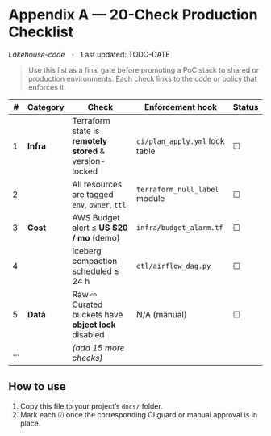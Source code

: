 # Appendix A — 20-Check Production Checklist

*Lakehouse-code* · Last updated: TODO-DATE

> Use this list as a final gate before promoting a PoC stack to shared or production
> environments. Each check links to the code or policy that enforces it.

| # | Category | Check | Enforcement hook | Status |
|---|----------|-------|------------------|--------|
| 1 | **Infra** | Terraform state is **remotely stored** & version-locked | `ci/plan_apply.yml` lock table | ☐ |
| 2 |          | All resources are tagged `env`, `owner`, `ttl` | `terraform_null_label` module | ☐ |
| 3 | **Cost** | AWS Budget alert ≤ **US $20 / mo** (demo) | `infra/budget_alarm.tf` | ☐ |
| 4 |          | Iceberg compaction scheduled ≤ 24 h | `etl/airflow_dag.py` | ☐ |
| 5 | **Data** | Raw ⇨ Curated buckets have **object lock** disabled | N/A (manual) | ☐ |
| … |          | *(add 15 more checks)* | | |

## How to use

1. Copy this file to your project’s `docs/` folder.  
2. Mark each ☑ once the corresponding CI guard or manual approval is in place.  
